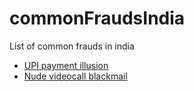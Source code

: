 # commonFraudsIndia
List of common frauds in india

- [ UPI payment illusion ](/list/UPI-payment-illusion.md)
- [ Nude videocall blackmail ](/list/Nude-videocall-blackmail.md)